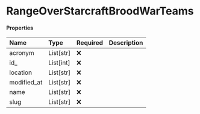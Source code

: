 # RangeOverStarcraftBroodWarTeams

**Properties**

| Name        | Type      | Required | Description |
| :---------- | :-------- | :------- | :---------- |
| acronym     | List[str] | ❌       |             |
| id\_        | List[int] | ❌       |             |
| location    | List[str] | ❌       |             |
| modified_at | List[str] | ❌       |             |
| name        | List[str] | ❌       |             |
| slug        | List[str] | ❌       |             |

<!-- This file was generated by liblab | https://liblab.com/ -->
